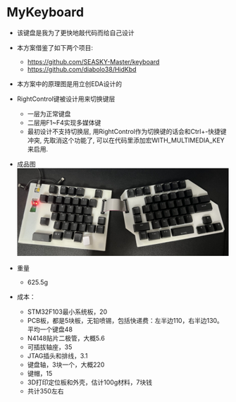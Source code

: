 # MyKeyboard

* 该键盘是我为了更快地敲代码而给自己设计
* 本方案借鉴了如下两个项目:
  - https://github.com/SEASKY-Master/keyboard
  - https://github.com/diabolo38/HidKbd
* 本方案中的原理图是用立创EDA设计的
* RightControl键被设计用来切换键层
  - 一层为正常键盘
  - 二层用F1~F4实现多媒体键
  - 最初设计不支持切换层, 用RightControl作为切换键的话会和Ctrl+-快捷键冲突, 先取消这个功能了, 可以在代码里添加宏WITH_MULTIMEDIA_KEY来启用.
* 成品图
  ![Img](KB_FW_STM32F103_InheritSeaSky/Image/Photo.jpg)
* 重量
  - 625.5g

* 成本：
  - STM32F103最小系统板，20
  - PCB板，都是5块板，无铅喷锡，包括快递费：左半边110，右半边130。平均一个键盘48
  - N4148贴片二极管，大概5.6
  - 可插拔轴座，35
  - JTAG插头和排线，3.1
  - 键盘轴，3块一个，大概220
  - 键帽，15
  - 3D打印定位板和外壳，估计100g材料，7块钱
  - 共计350左右
